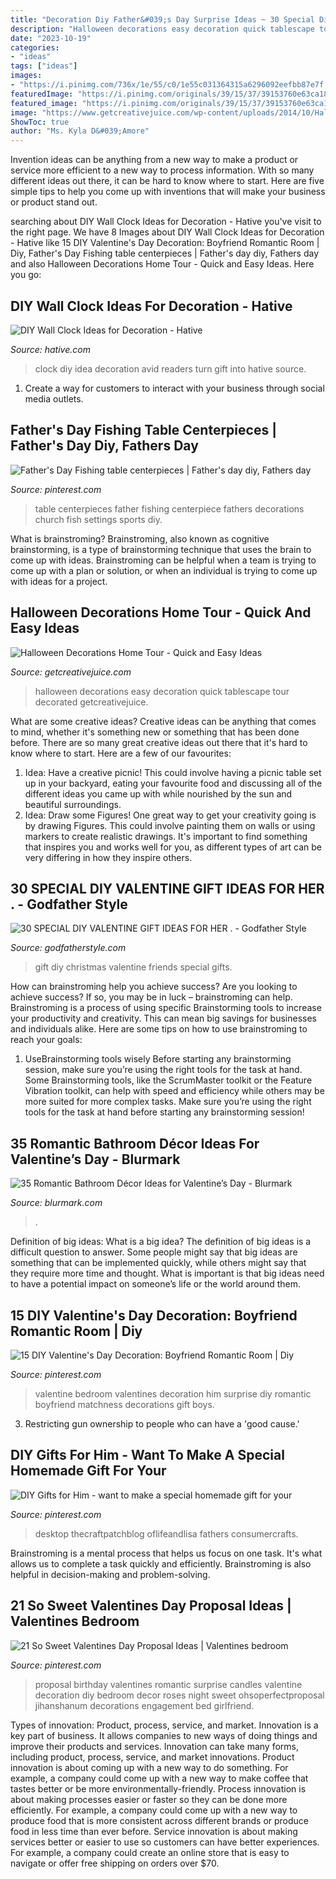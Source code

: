```yaml
---
title: "Decoration Diy Father&#039;s Day Surprise Ideas ~ 30 Special Diy Valentine Gift Ideas For Her ."
description: "Halloween decorations easy decoration quick tablescape tour decorated getcreativejuice"
date: "2023-10-19"
categories:
- "ideas"
tags: ["ideas"]
images:
- "https://i.pinimg.com/736x/1e/55/c0/1e55c031364315a6296092eefbb87e7f.jpg"
featuredImage: "https://i.pinimg.com/originals/39/15/37/39153760e63ca183dd3f49e170e034bc.jpg"
featured_image: "https://i.pinimg.com/originals/39/15/37/39153760e63ca183dd3f49e170e034bc.jpg"
image: "https://www.getcreativejuice.com/wp-content/uploads/2014/10/Halloween-Tablescape-Home-Decoration-Ideas.jpg"
ShowToc: true
author: "Ms. Kyla D&#039;Amore"
---
```



Invention ideas can be anything from a new way to make a product or service more efficient to a new way to process information. With so many different ideas out there, it can be hard to know where to start. Here are five simple tips to help you come up with inventions that will make your business or product stand out.

	

		
searching about DIY Wall Clock Ideas for Decoration - Hative you've visit to the right page. We have 8 Images about DIY Wall Clock Ideas for Decoration - Hative like 15 DIY Valentine&#039;s Day Decoration: Boyfriend Romantic Room | Diy, Father&#039;s Day Fishing table centerpieces | Father&#039;s day diy, Fathers day and also Halloween Decorations Home Tour - Quick and Easy Ideas. Here you go:
		
    
## DIY Wall Clock Ideas For Decoration - Hative

<img loading=lazy src="https://hative.com/wp-content/uploads/2015/02/clock-ideas-for-decoration/2-wall-clock-decorating-ideas.jpg" onerror="this.onerror=null;this.src='https://tse2.mm.bing.net/th?id=OIP._dG8S7jpsqNMeP64YMCwtAHaLH&amp;pid=15.1';" alt="DIY Wall Clock Ideas for Decoration - Hative">

_Source: hative.com_

>clock diy idea decoration avid readers turn gift into hative source. 

	

1. Create a way for customers to interact with your business through social media outlets.

    
## Father&#039;s Day Fishing Table Centerpieces | Father&#039;s Day Diy, Fathers Day

<img loading=lazy src="https://i.pinimg.com/736x/b9/c0/1a/b9c01af01417357165b424d39e4ff7f8--table-centerpieces-centerpiece-ideas.jpg" onerror="this.onerror=null;this.src='https://tse4.mm.bing.net/th?id=OIP.qYpc0TLVvhBBZYZwjwSFLQHaJ4&amp;pid=15.1';" alt="Father&#039;s Day Fishing table centerpieces | Father&#039;s day diy, Fathers day">

_Source: pinterest.com_

>table centerpieces father fishing centerpiece fathers decorations church fish settings sports diy. 

	

What is brainstroming?
Brainstroming, also known as cognitive brainstorming, is a type of brainstorming technique that uses the brain to come up with ideas. Brainstroming can be helpful when a team is trying to come up with a plan or solution, or when an individual is trying to come up with ideas for a project.

    
## Halloween Decorations Home Tour - Quick And Easy Ideas

<img loading=lazy src="https://www.getcreativejuice.com/wp-content/uploads/2014/10/Halloween-Tablescape-Home-Decoration-Ideas.jpg" onerror="this.onerror=null;this.src='https://tse2.mm.bing.net/th?id=OIP.DA7LAcS9ZcXjQ3j0axyUHQHaLJ&amp;pid=15.1';" alt="Halloween Decorations Home Tour - Quick and Easy Ideas">

_Source: getcreativejuice.com_

>halloween decorations easy decoration quick tablescape tour decorated getcreativejuice. 

	

What are some creative ideas?
Creative ideas can be anything that comes to mind, whether it's something new or something that has been done before. There are so many great creative ideas out there that it's hard to know where to start. Here are a few of our favourites: 
1. Idea: Have a creative picnic! This could involve having a picnic table set up in your backyard, eating your favourite food and discussing all of the different ideas you came up with while nourished by the sun and beautiful surroundings. 
2. Idea: Draw some Figures! One great way to get your creativity going is by drawing Figures. This could involve painting them on walls or using markers to create realistic drawings. It's important to find something that inspires you and works well for you, as different types of art can be very differing in how they inspire others. 

    
## 30 SPECIAL DIY VALENTINE GIFT IDEAS FOR HER . - Godfather Style

<img loading=lazy src="http://godfatherstyle.com/wp-content/uploads/2016/11/christmas-gift-ideas-for-friends-2-1.jpg" onerror="this.onerror=null;this.src='https://tse2.mm.bing.net/th?id=OIP.HHwsdP7ppO7zAWe8fInhcAHaLF&amp;pid=15.1';" alt="30 SPECIAL DIY VALENTINE GIFT IDEAS FOR HER . - Godfather Style">

_Source: godfatherstyle.com_

>gift diy christmas valentine friends special gifts. 

	

How can brainstroming help you achieve success?
Are you looking to achieve success? If so, you may be in luck – brainstroming can help. Brainstroming is a process of using specific Brainstorming tools to increase your productivity and creativity. This can mean big savings for businesses and individuals alike. Here are some tips on how to use brainstroming to reach your goals: 
1. UseBrainstorming tools wisely 
Before starting any brainstorming session, make sure you’re using the right tools for the task at hand. Some Brainstorming tools, like the ScrumMaster toolkit or the Feature Vibration toolkit, can help with speed and efficiency while others may be more suited for more complex tasks. Make sure you’re using the right tools for the task at hand before starting any brainstorming session! 

    
## 35 Romantic Bathroom Décor Ideas For Valentine’s Day - Blurmark

<img loading=lazy src="https://www.blurmark.com/wp-content/uploads/2017/01/Valentines-Day-Bathroom-Decor-19.jpg" onerror="this.onerror=null;this.src='https://tse1.mm.bing.net/th?id=OIP.MZwuRDLvZrSWK_ZkqTVVtwHaHX&amp;pid=15.1';" alt="35 Romantic Bathroom Décor Ideas for Valentine’s Day - Blurmark">

_Source: blurmark.com_

>. 

	

Definition of big ideas: What is a big idea?
The definition of big ideas is a difficult question to answer. Some people might say that big ideas are something that can be implemented quickly, while others might say that they require more time and thought. What is important is that big ideas need to have a potential impact on someone’s life or the world around them.

    
## 15 DIY Valentine&#039;s Day Decoration: Boyfriend Romantic Room | Diy

<img loading=lazy src="https://i.pinimg.com/originals/39/15/37/39153760e63ca183dd3f49e170e034bc.jpg" onerror="this.onerror=null;this.src='https://tse3.mm.bing.net/th?id=OIP.z2jArWOrRijtljskNMENMQHaJ4&amp;pid=15.1';" alt="15 DIY Valentine&#039;s Day Decoration: Boyfriend Romantic Room | Diy">

_Source: pinterest.com_

>valentine bedroom valentines decoration him surprise diy romantic boyfriend matchness decorations gift boys. 

	

3. Restricting gun ownership to people who can have a 'good cause.'

    
## DIY Gifts For Him - Want To Make A Special Homemade Gift For Your

<img loading=lazy src="https://i.pinimg.com/736x/a4/a9/3d/a4a93d369a2235f9526ebf62748396ff.jpg" onerror="this.onerror=null;this.src='https://tse3.mm.bing.net/th?id=OIP._0g2CgKLCTTWJn0Cdni0JAHaK2&amp;pid=15.1';" alt="DIY Gifts for Him - want to make a special homemade gift for your">

_Source: pinterest.com_

>desktop thecraftpatchblog oflifeandlisa fathers consumercrafts. 

	

Brainstroming is a mental process that helps us focus on one task. It's what allows us to complete a task quickly and efficiently. Brainstroming is also helpful in decision-making and problem-solving.

    
## 21 So Sweet Valentines Day Proposal Ideas | Valentines Bedroom

<img loading=lazy src="https://i.pinimg.com/736x/1e/55/c0/1e55c031364315a6296092eefbb87e7f.jpg" onerror="this.onerror=null;this.src='https://tse2.mm.bing.net/th?id=OIP.r7MV9lYNqM3mEAS_UHnkuAHaLG&amp;pid=15.1';" alt="21 So Sweet Valentines Day Proposal Ideas | Valentines bedroom">

_Source: pinterest.com_

>proposal birthday valentines romantic surprise candles valentine decoration diy bedroom decor roses night sweet ohsoperfectproposal jihanshanum decorations engagement bed girlfriend. 

	

Types of innovation: Product, process, service, and market.
Innovation is a key part of business. It allows companies to new ways of doing things and improve their products and services. Innovation can take many forms, including product, process, service, and market innovations. 
Product innovation is about coming up with a new way to do something. For example, a company could come up with a new way to make coffee that tastes better or be more environmentally-friendly. Process innovation is about making processes easier or faster so they can be done more efficiently. For example, a company could come up with a new way to produce food that is more consistent across different brands or produce food in less time than ever before. Service innovation is about making services better or easier to use so customers can have better experiences. For example, a company could create an online store that is easy to navigate or offer free shipping on orders over $70.

